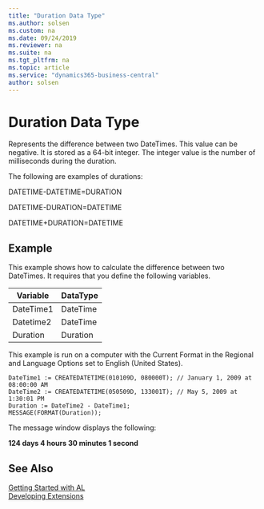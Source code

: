 ```yaml
---
title: "Duration Data Type"
ms.author: solsen
ms.custom: na
ms.date: 09/24/2019
ms.reviewer: na
ms.suite: na
ms.tgt_pltfrm: na
ms.topic: article
ms.service: "dynamics365-business-central"
author: solsen
---
```

[//]: # (START>DO_NOT_EDIT)
[//]: # (IMPORTANT:Do not edit any of the content between here and the END>DO_NOT_EDIT.)
[//]: # (Any modifications should be made in the .xml files in the ModernDev repo.)
# Duration Data Type
Represents the difference between two DateTimes. This value can be negative. It is stored as a 64-bit integer. The integer value is the number of milliseconds during the duration.




[//]: # (IMPORTANT: END>DO_NOT_EDIT)

The following are examples of durations:  
  
 DATETIME-DATETIME=DURATION  
  
 DATETIME-DURATION=DATETIME  
  
 DATETIME+DURATION=DATETIME  
  
## Example  
 This example shows how to calculate the difference between two DateTimes. It requires that you define the following variables.  
  
|Variable|DataType|  
|--------|--------|  
|DateTime1|DateTime|  
|Datetime2|DateTime|  
|Duration|Duration|  
  
 This example is run on a computer with the Current Format in the Regional and Language Options set to English (United States).  
  
```  
DateTime1 := CREATEDATETIME(010109D, 080000T); // January 1, 2009 at 08:00:00 AM  
DateTime2 := CREATEDATETIME(050509D, 133001T); // May 5, 2009 at 1:30:01 PM  
Duration := DateTime2 - DateTime1;  
MESSAGE(FORMAT(Duration));  
```  
  
 The message window displays the following:  
  
 **124 days 4 hours 30 minutes 1 second**  

## See Also
[Getting Started with AL](../../devenv-get-started.md)  
[Developing Extensions](../../devenv-dev-overview.md)  